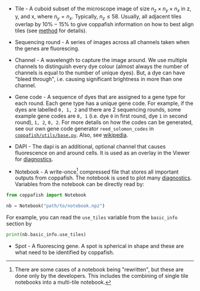 * Tile - A cuboid subset of the microscope image of size $n_z \times n_y \times n_x$ in z, y, and x, where $n_y = n_x$. 
Typically, $n_z\le58$. Usually, all adjacent tiles overlap by $10\%-15\%$ to give coppafish information on how to best 
align tiles (see [method](method.md) for details).

* Sequencing round - A series of images across all channels taken when the genes are fluorescing.

* Channel - A wavelength to capture the image around. We use multiple channels to distinguish every dye colour (almost 
always the number of channels is equal to the number of unique dyes). But, a dye can have "bleed through", i.e. causing 
significant brightness in more than one channel.

* Gene code - A sequence of dyes that are assigned to a gene type for each round. Each gene type has a unique gene 
code. For example, if the dyes are labelled `0, 1, 2` and there are 2 sequencing rounds, some example gene codes are 
`0, 1` (i.e. dye `0` in first round, dye `1` in second round), `1, 2`, `0, 2`. For more details on how the codes can be 
generated, see our own gene code generator `reed_solomon_codes` in 
[`coppafish/utils/base.py`](https://github.com/reillytilbury/coppafish/blob/alpha/coppafish/utils/base.py). Also, see 
[wikipedia](https://en.wikipedia.org/wiki/Reed%E2%80%93Solomon_error_correction).

* DAPI - The dapi is an additional, optional channel that causes fluorescence on and around cells. It is used as an 
overlay in the Viewer for [diagnostics](diagnostics.md).

* Notebook - A write-once[^1] compressed file that stores all important outputs from coppafish. The notebook is used 
to plot many [diagnostics](diagnostics.md). Variables from the notebook can be directly read by:
```python
from coppafish import Notebook

nb = Notebook("path/to/notebook.npz")
```
For example, you can read the `use_tiles` variable from the `basic_info` section by
```python
print(nb.basic_info.use_tiles)
```

* Spot - A fluorescing gene. A spot is spherical in shape and these are what need to be identified by coppafish.

[^1]:
    There are some cases of a notebook being "rewritten", but these are done only by the developers. This includes 
    the combining of single tile notebooks into a multi-tile notebook.
